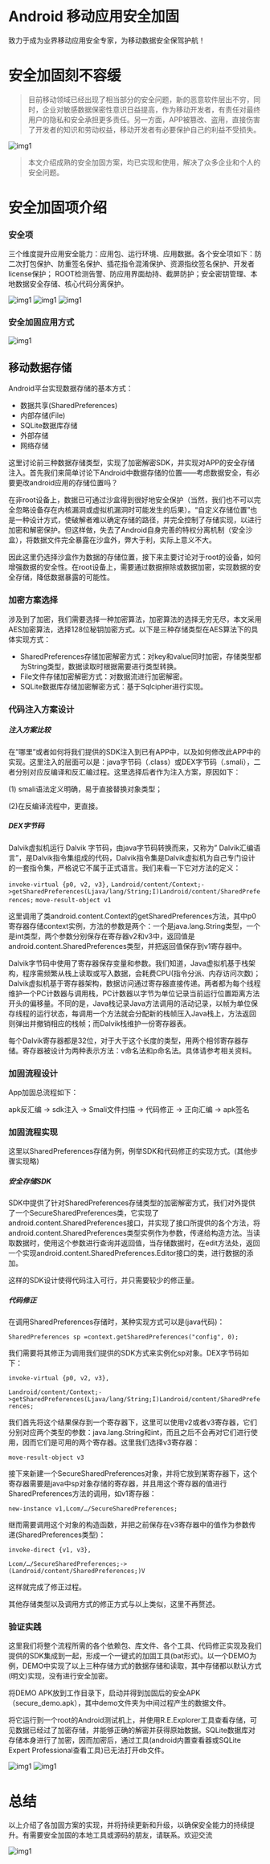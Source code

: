 # Android 移动应用安全加固
致力于成为业界移动应用安全专家，为移动数据安全保驾护航！


# 安全加固刻不容缓
> 目前移动领域已经出现了相当部分的安全问题，新的恶意软件层出不穷，同时，企业对敏感数据保密性意识日益提高，作为移动开发者，有责任对最终用户的隐私和安全承担更多责任。另一方面，APP被篡改、盗用，直接伤害了开发者的知识和劳动权益，移动开发者有必要保护自己的利益不受损失。

![img1](imgs/幻灯片2.PNG)

> 本文介绍成熟的安全加固方案，均已实现和使用，解决了众多企业和个人的安全问题。

# 安全加固项介绍
### 安全项
三个维度提升应用安全能力：应用包、运行环境、应用数据。各个安全项如下：防二次打包保护、防重签名保护、插花指令混淆保护、资源指纹签名保护、开发者license保护；
ROOT检测告警、防应用界面劫持、截屏防护；安全密钥管理、本地数据安全存储、核心代码分离保护。

![img1](imgs/幻灯片4.PNG)
![img1](imgs/幻灯片5.PNG)
![img1](imgs/幻灯片6.PNG)

### 安全加固应用方式
![img1](imgs/幻灯片7.PNG)

##  移动数据存储
Android平台实现数据存储的基本方式：

- 数据共享(SharedPreferences)
- 内部存储(File)
- SQLite数据库存储
- 外部存储
- 网络存储

这里讨论前三种数据存储类型，实现了加密解密SDK，并实现对APP的安全存储注入。首先我们来简单讨论下Android中数据存储的位置——考虑数据安全，有必要更改android应用的存储位置吗？

在非root设备上，数据已可通过沙盒得到很好地安全保护（当然，我们也不可以完全忽略设备存在内核漏洞或虚拟机漏洞时可能发生的后果）。“自定义存储位置”也是一种设计方式，使破解者难以确定存储的路径，并完全控制了存储实现，以进行加密和解密保护。但这样做，失去了Android自身完善的特权分离机制（安全沙盒），将数据文件完全暴露在沙盒外，弊大于利，实际上意义不大。

因此这里仍选择沙盒作为数据的存储位置，接下来主要讨论对于root的设备，如何增强数据的安全性。在root设备上，需要通过数据擦除或数据加密，实现数据的安全存储，降低数据暴露的可能性。

### 加密方案选择
涉及到了加密，我们需要选择一种加密算法，加密算法的选择无穷无尽，本文采用AES加密算法，选择128位秘钥加密方式。以下是三种存储类型在AES算法下的具体实现方式：

- SharedPreferences存储加密解密方式：对key和value同时加密，存储类型都为String类型，数据读取时根据需要进行类型转换。
- File文件存储加密解密方式：对数据流进行加密解密。
- SQLite数据库存储加密解密方式：基于Sqlcipher进行实现。

### 代码注入方案设计
##### 注入方案比较
在”哪里”或者如何将我们提供的SDK注入到已有APP中，以及如何修改此APP中的实现。这里注入的层面可以是：java字节码（.class）或DEX字节码（.smali），二者分别对应反编译和反汇编过程。这里选择后者作为注入方案，原因如下：

(1) smali语法定义明确，易于直接替换对象类型；

(2)在反编译流程中，更直接。

##### DEX字节码
Dalvik虚拟机运行 Dalvik 字节码，由java字节码转换而来，又称为” Dalvik汇编语言”，是Dalvik指令集组成的代码，Dalvik指令集是Dalvik虚拟机为自己专门设计的一套指令集，严格说它不属于正式语言。我们来看一下它对方法的定义：

`invoke-virtual {p0, v2, v3},`
`Landroid/content/Context;->getSharedPreferences(Ljava/lang/String;I)Landroid/content/SharedPreferences;`
`move-result-object v1`

这里调用了类android.content.Context的getSharedPreferences方法，其中p0寄存器存储context实例，方法的参数是两个：一个是java.lang.String类型，一个是int类型，两个参数分别保存在寄存器v2和v3中，返回值是android.content.SharedPreferences类型，并把返回值保存到v1寄存器中。

Dalvik字节码中使用了寄存器保存变量和参数。我们知道，Java虚拟机基于栈架构，程序需频繁从栈上读取或写入数据，会耗费CPU(指令分派、内存访问次数)；Dalvik虚拟机基于寄存器架构，数据访问通过寄存器直接传递。两者都为每个线程维护一个PC计数器与调用栈，PC计数器以字节为单位记录当前运行位置距离方法开头的偏移量。不同的是，Java栈记录Java方法调用的活动记录，以帧为单位保存线程的运行状态，每调用一个方法就会分配新的栈帧压入Java栈上，方法返回则弹出并撤销相应的栈帧；而Dalvik栈维护一份寄存器表。

每个Dalvik寄存器都是32位，对于大于这个长度的类型，用两个相邻寄存器存储。寄存器被设计为两种表示方法：v命名法和p命名法。具体请参考相关资料。

### 加固流程设计
App加固总流程如下：

apk反汇编 -> sdk注入 -> Smali文件扫描 -> 代码修正 -> 正向汇编 -> apk签名

### 加固流程实现
这里以SharedPreferences存储为例，例举SDK和代码修正的实现方式。(其他步骤实现略)

##### 安全存储SDK
SDK中提供了针对SharedPreferences存储类型的加密解密方式，我们对外提供了一个SecureSharedPreferences类，它实现了android.content.SharedPreferences接口，并实现了接口所提供的各个方法，将android.content.SharedPreferences类型实例作为参数，传递给构造方法。当读取数据时，使用这个参数进行查询并返回值，当存储数据时，在edit方法处，返回一个实现android.content.SharedPreferences.Editor接口的类，进行数据的添加。

这样的SDK设计使得代码注入可行，并只需要较少的修正量。

##### 代码修正
在调用SharedPreferences存储时，某种实现方式可以是(java代码)：

`SharedPreferences sp =context.getSharedPreferences("config", 0);`

我们需要将其修正为调用我们提供的SDK方式来实例化sp对象。DEX字节码如下：

`invoke-virtual {p0, v2, v3},`

`Landroid/content/Context;->getSharedPreferences(Ljava/lang/String;I)Landroid/content/SharedPreferences;`

我们首先将这个结果保存到一个寄存器下，这里可以使用v2或者v3寄存器，它们分别对应两个类型的参数：java.lang.String和int，而且之后不会再对它们进行使用，因而它们是可用的两个寄存器。这里我们选择v3寄存器：

`move-result-object v3`

接下来新建一个SecureSharedPreferences对象，并将它放到某寄存器下，这个寄存器需要是java中sp对象存储的寄存器，并且用这个寄存器的值进行SharedPreferences方法的调用，如v1寄存器：

`new-instance v1,Lcom/…/SecureSharedPreferences;`

继而需要调用这个对象的构造函数，并把之前保存在v3寄存器中的值作为参数传递(SharedPreferences类型)：

`invoke-direct {v1, v3},`

`Lcom/…/SecureSharedPreferences;->(Landroid/content/SharedPreferences;)V`

这样就完成了修正过程。

其他存储类型以及调用方式的修正方式与以上类似，这里不再赘述。

### 验证实践
这里我们将整个流程所需的各个依赖包、库文件、各个工具、代码修正实现及我们提供的SDK集成到一起，形成一个一键式的加固工具(bat形式)。以一个DEMO为例，DEMO中实现了以上三种存储方式的数据存储和读取，其中存储都以默认方式(明文)实现，没有进行安全加密。

将DEMO APK放到工作目录下，启动并得到加固后的安全APK（secure_demo.apk），其中demo文件夹为中间过程产生的数据文件。

将它运行到一个root的Android测试机上，并使用R.E.Explorer工具查看存储，可见数据已经过了加密存储，并能够正确的解密并获得原始数据。SQLite数据库对存储本身进行了加密，因而加密后，通过工具(android内置查看器或SQLite Expert Professional查看工具)已无法打开db文件。

![img1](imgs/2425324-5c8d0d2bdb53fc07.png)
![img1](imgs/2425324-72e97c906fff4d26.png)


# 总结
以上介绍了各加固方案的实现，并将持续更新和升级，以确保安全能力的持续提升。有需要安全加固的本地工具或源码的朋友，请联系。欢迎交流

![img1](imgs/WechatIMG13.png)
